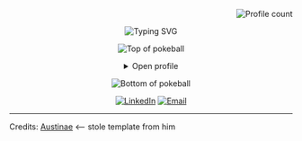 <p align="right"> <img src="https://gpvc.arturio.dev/Deznka" alt="Profile count" /> </p>

<div align="center">
<img src="https://readme-typing-svg.demolab.com?font=Press+Start+2P&pause=1000&color=1609F7&center=true&vCenter=true&width=450&height=80&lines=Jan+%C5%9Alepaczuk's+GitHub" alt="Typing SVG" />


![Top of pokeball](https://user-images.githubusercontent.com/44261381/209363264-ac854d3c-2cc2-44c4-928e-8a08d1013f46.png)

<details>
<summary>Open profile</summary>

[comment]: <> (View Counter)
<br>
<div>
  <div align=center>
      <img height="200" alt="Screenshot_2022-12-22_at_23 08 11-removebg-preview" src="https://media1.giphy.com/media/PAuDiTd7DLwYagLGH3/200w.gif?cid=82a1493bvsk1i1cgw0wm1sxyf4u8ftegqbofeejiy7rta1xr&ep=v1_gifs_related&rid=200w.gif&ct=s" alt="Hello">
  </div>
  <div align=center>
      <a href="https://git.io/typing-svg"><img src="https://readme-typing-svg.demolab.com?font=Fira+Code&pause=1000&color=F71A1A&center=true&width=435&lines=Hi%2C+I'm+Jan+%C5%9Alepaczuk;Aka+Deznka" alt="Typing SVG" /></a>
  </div>
</div>

<details>
<summary><img src = "https://github.com/0xAbdulKhalid/0xAbdulKhalid/raw/main/assets/mdImages/about_me.gif" width = 50px> About me</summary>

[//]: # (You must have a lf before the markdown element when inside a block for it to work: https://stackoverflow.com/questions/29368902/how-can-i-wrap-my-markdown-in-an-html-div)

<div align="left">

```js
/**
 * Represents me.
 * @constructor
 * @param {string} city - Chełm, Poland.
 * @param {string} languagues - Polish, English.
 * @param {string} specialization - Back-end in WebApps.
 * @param {string} interests - Currenty learning to be Full Stack Developer.
 * @param {string} hobbies - Programming and Games.
 * @param {string} stength - Punctuality.
 * @param {string} weakness - Shyness.
 * @param {Date} birthday - 9th of January 2004.
 * @throws {Punch} To any and all bugs.
 * @returns {Object} Jan.
 */
```

</div>

</details>

<details>
<summary><img src="https://media2.giphy.com/media/QssGEmpkyEOhBCb7e1/giphy.gif?cid=ecf05e47a0n3gi1bfqntqmob8g9aid1oyj2wr3ds3mg700bl&rid=giphy.gif" width ="25"> Tools</summary>
<div>
  <p style="display: inline-block;" align="center">
    <kbd>
      <kbd>Programming Languages</kbd>
      <br>
      <br>
      <img width="30px" src="https://cdn.jsdelivr.net/gh/devicons/devicon/icons/javascript/javascript-original.svg" /> 
      <img width="30px" src="https://raw.githubusercontent.com/devicons/devicon/master/icons/typescript/typescript-original.svg" />
    </kbd>
    <kbd>
      <kbd>Back-end</kbd>
      <br>
      <br>
      <img width="30px" src="https://cdn.jsdelivr.net/gh/devicons/devicon/icons/nodejs/nodejs-original.svg" />
      <img width="30px" src="https://cdn.jsdelivr.net/gh/devicons/devicon/icons/express/express-original-wordmark.svg" />
      <img width="30px" src="https://raw.githubusercontent.com/devicons/devicon/master/icons/laravel/laravel-plain-wordmark.svg" />
    </kbd>
    <kbd>
      <kbd>Front-end</kbd>
      <br>
      <br>
      <img width="30px" src="https://cdn.jsdelivr.net/gh/devicons/devicon/icons/html5/html5-original.svg" /> 
      <img width="30px" src="https://cdn.jsdelivr.net/gh/devicons/devicon/icons/css3/css3-plain-wordmark.svg" /> 
      <img width="30px" src="https://cdn.jsdelivr.net/gh/devicons/devicon/icons/bootstrap/bootstrap-plain.svg" /> 
      <img width="30px" src="https://cdn.jsdelivr.net/gh/devicons/devicon/icons/react/react-original.svg" />
    </kbd>
    <kbd>
      <kbd>Database</kbd>
      <br>
      <br>
      <img width="30px" src="https://cdn.jsdelivr.net/gh/devicons/devicon/icons/mysql/mysql-plain.svg" />
      <img width="30px" src="https://cdn.jsdelivr.net/gh/devicons/devicon/icons/mongodb/mongodb-plain.svg" />
    </kbd>
    <br>
    <br>
    <kbd>
      <kbd>System, Networking & Deployment</kbd>
      <br>
      <br>
      <img width="30px" src="https://cdn.jsdelivr.net/gh/devicons/devicon/icons/git/git-plain.svg" />
      <img width="30px" src="https://cdn.jsdelivr.net/gh/devicons/devicon/icons/docker/docker-plain.svg" />
    </kbd>
    <kbd>
      <kbd>Tools</kbd>
      <br>
      <br>
      <img width="30px" src="https://cdn.jsdelivr.net/gh/devicons/devicon/icons/vscode/vscode-original.svg" />
      <img width="30px" src="https://upload.wikimedia.org/wikipedia/en/d/d2/Sublime_Text_3_logo.png" />
  </kbd>
    <kbd>
      <kbd>Graphics</kbd>
      <br>
      <br>
      <img width="30px" src="https://raw.githubusercontent.com/devicons/devicon/master/icons/photoshop/photoshop-line.svg" />
  </kbd>
  </p>
</div>
</details>
<details>
  <summary>Contributions</summary>
  <div>
  <img src="https://streak-stats.demolab.com?user=Deznka&theme=dark&hide_border=true&date_format=j%20M%5B%20Y%5D" />
  </div>
</details>

<details>
<summary>📫 Contact</summary>
  
  <div align="left">

```js
/**
 * Contact me.
 * @constructor
 * @param {string} email - jan.slepaczuk@gmail.com
 * @param {string} discord - Deznka#6548
 * @returns {Object} Contact.
 */
```

</div>
  
</details>

</details>

![Bottom of pokeball](https://user-images.githubusercontent.com/44261381/209363271-905d2a5e-8a18-44c0-a450-45dddd4d5036.png)

</div>

<div align=center>
  <a href="https://www.linkedin.com/in/jan-ślepaczuk-720674266/"><img src="https://img.shields.io/static/v1?style=for-the-badge&message=LinkedIn&color=0A66C2&logo=LinkedIn&logoColor=FFFFFF&label=" alt="LinkedIn" /></a>
  <a href="mailto:jan.slepaczuk@gmail.com?subject=Hi%20Jan,%20nice%20to%20meet%20you!"><img alt="Email" src="https://img.shields.io/static/v1?style=for-the-badge&message=Gmail&color=EA4335&logo=Gmail&logoColor=FFFFFF&label=" /></a> 
</div>

-----
Credits: [Austinae](https://github.com/Austinae)  <-- stole template from him
